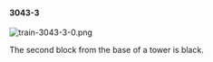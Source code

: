 #### 3043-3
![train-3043-3-0.png](https://github.com/lil-lab/nlvr/raw/master/nlvr/train/images/67/train-3043-3-0.png "train-3043-3-0.png")

The second block from the base of a tower is black.